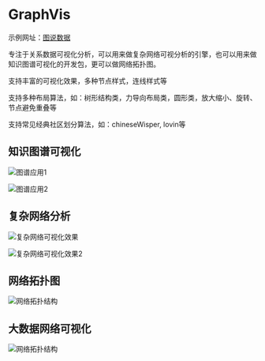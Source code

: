 # GraphVis

示例网址：[图说数据](http://www.graphvis.cn)


专注于关系数据可视化分析，可以用来做复杂网络可视分析的引擎，也可以用来做知识图谱可视化的开发包，更可以做网络拓扑图。

支持丰富的可视化效果，多种节点样式，连线样式等

支持多种布局算法，如：树形结构类，力导向布局类，圆形类，放大缩小、旋转、节点避免重叠等

支持常见经典社区划分算法，如：chineseWisper, lovin等

## 知识图谱可视化
![图谱应用1](http://media.graphvis.cn/tupuvis.png)

![图谱应用2](http://media.graphvis.cn/zishitupu.png)

## 复杂网络分析
![复杂网络可视化效果](http://media.graphvis.cn/second2.png)

![复杂网络可视化效果2](http://media.graphvis.cn/tupuvis2.png)

## 网络拓扑图
![网络拓扑结构](http://media.graphvis.cn/three-scnece-bg.png)

## 大数据网络可视化
![网络拓扑结构](http://media.graphvis.cn/secondbg.png)



